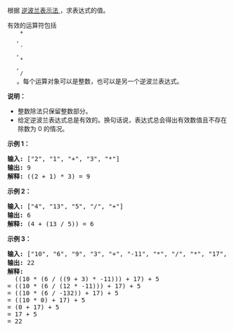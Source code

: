 <html>
 <body>
  <p>
   根据
   <a href="https://baike.baidu.com/item/%E9%80%86%E6%B3%A2%E5%85%B0%E5%BC%8F/128437" target="_blank">
    逆波兰表示法
   </a>
   ，求表达式的值。
  </p>
  <p>
   有效的运算符包括
   <code>
    +
   </code>
   ,
   <code>
    -
   </code>
   ,
   <code>
    *
   </code>
   ,
   <code>
    /
   </code>
   。每个运算对象可以是整数，也可以是另一个逆波兰表达式。
  </p>
  <p>
   <strong>
    说明：
   </strong>
  </p>
  <ul>
   <li>
    整数除法只保留整数部分。
   </li>
   <li>
    给定逆波兰表达式总是有效的。换句话说，表达式总会得出有效数值且不存在除数为 0 的情况。
   </li>
  </ul>
  <p>
   <strong>
    示例 1：
   </strong>
  </p>
  <pre><strong>输入:</strong> ["2", "1", "+", "3", "*"]
<strong>输出:</strong> 9
<strong>解释:</strong> ((2 + 1) * 3) = 9
</pre>
  <p>
   <strong>
    示例 2：
   </strong>
  </p>
  <pre><strong>输入:</strong> ["4", "13", "5", "/", "+"]
<strong>输出:</strong> 6
<strong>解释:</strong> (4 + (13 / 5)) = 6
</pre>
  <p>
   <strong>
    示例 3：
   </strong>
  </p>
  <pre><strong>输入:</strong> ["10", "6", "9", "3", "+", "-11", "*", "/", "*", "17", "+", "5", "+"]
<strong>输出:</strong> 22
<strong>解释:</strong> 
  ((10 * (6 / ((9 + 3) * -11))) + 17) + 5
= ((10 * (6 / (12 * -11))) + 17) + 5
= ((10 * (6 / -132)) + 17) + 5
= ((10 * 0) + 17) + 5
= (0 + 17) + 5
= 17 + 5
= 22</pre>
 </body>
</html>